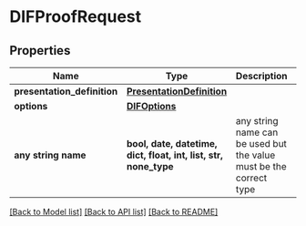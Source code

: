# DIFProofRequest


## Properties
Name | Type | Description | Notes
------------ | ------------- | ------------- | -------------
**presentation_definition** | [**PresentationDefinition**](PresentationDefinition.md) |  | 
**options** | [**DIFOptions**](DIFOptions.md) |  | [optional] 
**any string name** | **bool, date, datetime, dict, float, int, list, str, none_type** | any string name can be used but the value must be the correct type | [optional]

[[Back to Model list]](../README.md#documentation-for-models) [[Back to API list]](../README.md#documentation-for-api-endpoints) [[Back to README]](../README.md)


